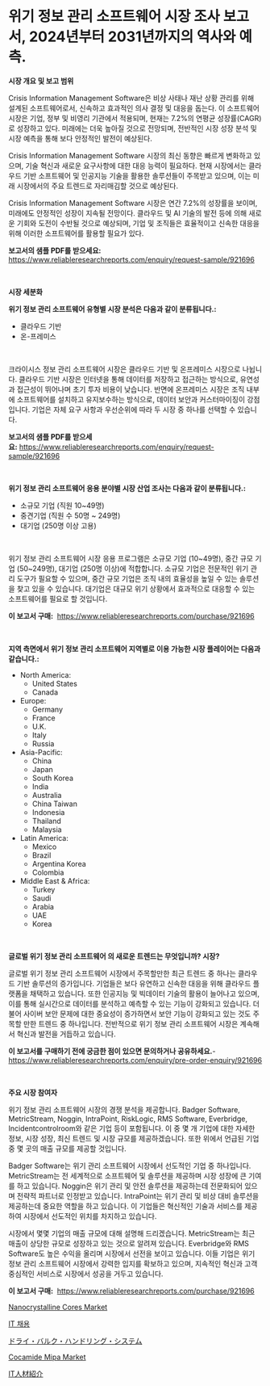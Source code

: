 <p><h1>위기 정보 관리 소프트웨어 시장 조사 보고서, 2024년부터 2031년까지의 역사와 예측.</h1></p><p><strong>시장 개요 및 보고 범위</strong></p>
<p><p>Crisis Information Management Software은 비상 사태나 재난 상황 관리를 위해 설계된 소프트웨어로서, 신속하고 효과적인 의사 결정 및 대응을 돕는다. 이 소프트웨어 시장은 기업, 정부 및 비영리 기관에서 적용되며, 현재는 7.2%의 연평균 성장률(CAGR)로 성장하고 있다. 미래에는 더욱 높아질 것으로 전망되며, 전반적인 시장 성장 분석 및 시장 예측을 통해 보다 안정적인 발전이 예상된다.</p><p>Crisis Information Management Software 시장의 최신 동향은 빠르게 변화하고 있으며, 기술 혁신과 새로운 요구사항에 대한 대응 능력이 필요하다. 현재 시장에서는 클라우드 기반 소프트웨어 및 인공지능 기술을 활용한 솔루션들이 주목받고 있으며, 이는 미래 시장에서의 주요 트렌드로 자리매김할 것으로 예상된다.</p><p>Crisis Information Management Software 시장은 연간 7.2%의 성장률을 보이며, 미래에도 안정적인 성장이 지속될 전망이다. 클라우드 및 AI 기술의 발전 등에 의해 새로운 기회와 도전이 수반될 것으로 예상되며, 기업 및 조직들은 효율적이고 신속한 대응을 위해 이러한 소프트웨어를 활용할 필요가 있다.</p></p>
<p><strong>보고서의 샘플 PDF를 받으세요:</strong> <a href="https://www.reliableresearchreports.com/enquiry/request-sample/921696">https://www.reliableresearchreports.com/enquiry/request-sample/921696</a></p>
<p>&nbsp;</p>
<p><strong>시장 세분화</strong></p>
<p><strong>위기 정보 관리 소프트웨어 유형별 시장 분석은 다음과 같이 분류됩니다.:</strong></p>
<p><ul><li>클라우드 기반</li><li>온-프레미스</li></ul></p>
<p>&nbsp;</p>
<p><p>크라이시스 정보 관리 소프트웨어 시장은 클라우드 기반 및 온프레미스 시장으로 나뉩니다. 클라우드 기반 시장은 인터넷을 통해 데이터를 저장하고 접근하는 방식으로, 유연성과 접근성이 뛰어나며 초기 투자 비용이 낮습니다. 반면에 온프레미스 시장은 조직 내부에 소프트웨어를 설치하고 유지보수하는 방식으로, 데이터 보안과 커스터마이징이 강점입니다. 기업은 자체 요구 사항과 우선순위에 따라 두 시장 중 하나를 선택할 수 있습니다.</p></p>
<p><strong>보고서의 샘플 PDF를 받으세요:</strong>&nbsp;<a href="https://www.reliableresearchreports.com/enquiry/request-sample/921696">https://www.reliableresearchreports.com/enquiry/request-sample/921696</a></p>
<p>&nbsp;</p>
<p><strong> 위기 정보 관리 소프트웨어 응용 분야별 시장 산업 조사는 다음과 같이 분류됩니다.:</strong></p>
<p><ul><li>소규모 기업 (직원 10~49명)</li><li>중견기업 (직원 수 50명 ~ 249명)</li><li>대기업 (250명 이상 고용)</li></ul></p>
<p>&nbsp;</p>
<p><p>위기 정보 관리 소프트웨어 시장 응용 프로그램은 소규모 기업 (10~49명), 중간 규모 기업 (50~249명), 대기업 (250명 이상)에 적합합니다. 소규모 기업은 전문적인 위기 관리 도구가 필요할 수 있으며, 중간 규모 기업은 조직 내의 효율성을 높일 수 있는 솔루션을 찾고 있을 수 있습니다. 대기업은 대규모 위기 상황에서 효과적으로 대응할 수 있는 소프트웨어를 필요로 할 것입니다.</p></p>
<p><strong>이 보고서 구매:</strong>&nbsp; <a href="https://www.reliableresearchreports.com/purchase/921696">https://www.reliableresearchreports.com/purchase/921696</a></p>
<p>&nbsp;</p>
<p><strong>지역 측면에서 위기 정보 관리 소프트웨어 지역별로 이용 가능한 시장 플레이어는 다음과 같습니다.:</strong></p>
<p><ul>
    <li>
        North America:
        <ul>
            <li>United States</li>
            <li>Canada</li>
        </ul>
    </li>
    <li>
        Europe:
        <ul>
            <li>Germany</li>
            <li>France</li>
            <li>U.K.</li>
            <li>Italy</li>
            <li>Russia</li>
        </ul>
    </li>
    <li>
        Asia-Pacific:
        <ul>
            <li>China</li>
            <li>Japan</li>
            <li>South Korea</li>
            <li>India</li>
            <li>Australia</li>
            <li>China Taiwan</li>
            <li>Indonesia</li>
            <li>Thailand</li>
            <li>Malaysia</li>
        </ul>
    </li>
    <li>
        Latin America:
        <ul>
            <li>Mexico</li>
            <li>Brazil</li>
            <li>Argentina Korea</li>
            <li>Colombia</li>
        </ul>
    </li>
    <li>
        Middle East & Africa:
        <ul>
            <li>Turkey</li>
            <li>Saudi</li>
            <li>Arabia</li>
            <li>UAE</li>
            <li>Korea</li>
        </ul>
    </li>
    </ul></p>
<p>&nbsp;</p>
<p><strong>글로벌 위기 정보 관리 소프트웨어 의 새로운 트렌드는 무엇입니까? 시장?</strong></p>
<p><p>글로벌 위기 정보 관리 소프트웨어 시장에서 주목할만한 최근 트렌드 중 하나는 클라우드 기반 솔루션의 증가입니다. 기업들은 보다 유연하고 신속한 대응을 위해 클라우드 플랫폼을 채택하고 있습니다. 또한 인공지능 및 빅데이터 기술의 활용이 늘어나고 있으며, 이를 통해 실시간으로 데이터를 분석하고 예측할 수 있는 기능이 강화되고 있습니다. 더불어 사이버 보안 문제에 대한 중요성이 증가하면서 보안 기능이 강화되고 있는 것도 주목할 만한 트렌드 중 하나입니다. 전반적으로 위기 정보 관리 소프트웨어 시장은 계속해서 혁신과 발전을 거듭하고 있습니다.</p></p>
<p><strong>이 보고서를 구매하기 전에 궁금한 점이 있으면 문의하거나 공유하세요.</strong>- <a href="https://www.reliableresearchreports.com/enquiry/pre-order-enquiry/921696">https://www.reliableresearchreports.com/enquiry/pre-order-enquiry/921696</a></p>
<p>&nbsp;</p>
<p><strong>주요 시장 참여자</strong></p>
<p><p>위기 정보 관리 소프트웨어 시장의 경쟁 분석을 제공합니다. Badger Software, MetricStream, Noggin, IntraPoint, RiskLogic, RMS Software, Everbridge, Incidentcontrolroom와 같은 기업 등이 포함됩니다. 이 중 몇 개 기업에 대한 자세한 정보, 시장 성장, 최신 트렌드 및 시장 규모를 제공하겠습니다. 또한 위에서 언급된 기업 중 몇 곳의 매출 규모를 제공할 것입니다.</p><p>Badger Software는 위기 관리 소프트웨어 시장에서 선도적인 기업 중 하나입니다. MetricStream는 전 세계적으로 소프트웨어 및 솔루션을 제공하며 시장 성장에 큰 기여를 하고 있습니다. Noggin은 위기 관리 및 안전 솔루션을 제공하는데 전문화되어 있으며 전략적 파트너로 인정받고 있습니다. IntraPoint는 위기 관리 및 비상 대비 솔루션을 제공하는데 중요한 역할을 하고 있습니다. 이 기업들은 혁신적인 기술과 서비스를 제공하여 시장에서 선도적인 위치를 차지하고 있습니다.</p><p>시장에서 몇몇 기업의 매출 규모에 대해 설명해 드리겠습니다. MetricStream는 최근 매출이 상당한 규모로 성장하고 있는 것으로 알려져 있습니다. Everbridge와 RMS Software도 높은 수익을 올리며 시장에서 선전을 보이고 있습니다. 이들 기업은 위기 정보 관리 소프트웨어 시장에서 강력한 입지를 확보하고 있으며, 지속적인 혁신과 고객 중심적인 서비스로 시장에서 성공을 거두고 있습니다.</p></p>
<p><strong>이 보고서 구매:</strong>&nbsp;&nbsp;<a href="https://www.reliableresearchreports.com/purchase/921696">https://www.reliableresearchreports.com/purchase/921696</a></p>
<p><p><a href="https://issuu.com/reportprime-2/docs/nanocrystalline-cores-market-size-2030.pptx">Nanocrystalline Cores Market</a></p><p><a href="https://github.com/laholand/Market-Research-Report-List-2/blob/main/7703006182277.md">IT 채용</a></p><p><a href="https://github.com/mohamedbakry57/Market-Research-Report-List-2/blob/main/2710122182281.md">ドライ・バルク・ハンドリング・システム</a></p><p><a href="https://github.com/cecuraprangm/Market-Research-Report-List-1/blob/main/cocamide-mipa-market.md">Cocamide Mipa Market</a></p><p><a href="https://github.com/lababdou/Market-Research-Report-List-2/blob/main/2307872182282.md">IT人材紹介</a></p></p>
